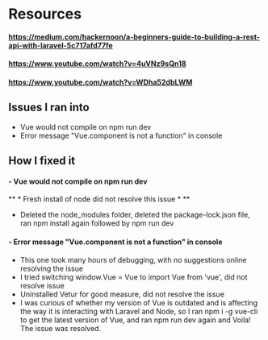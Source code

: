 # Resources
#### https://medium.com/hackernoon/a-beginners-guide-to-building-a-rest-api-with-laravel-5c717afd77fe
#### https://www.youtube.com/watch?v=4uVNz9sQn18
#### https://www.youtube.com/watch?v=WDha52dbLWM

## Issues I ran into
- Vue would not compile on npm run dev
- Error message "Vue.component is not a function" in console

## How I fixed it
#### - Vue would not compile on npm run dev
** * Fresh install of node did not resolve this issue * **
- Deleted the node_modules folder, deleted the package-lock.json file, ran npm install again followed by npm run dev

#### - Error message "Vue.component is not a function" in console
- This one took many hours of debugging, with no suggestions online resolving the issue
- I tried switching window.Vue = Vue to import Vue from 'vue', did not resolve issue
- Uninstalled Vetur for good measure, did not resolve the issue
- I was curious of whether my version of Vue is outdated and is affecting the way it is interacting with Laravel and Node, so I ran npm i -g vue-cli to get the latest version of Vue, and ran npm run dev again and Voila! The issue was resolved.






